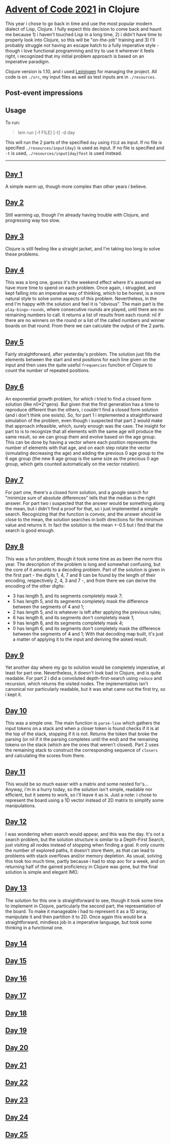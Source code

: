 # [Advent of Code 2021](https://adventofcode.com/2021) in Clojure

This year i chose to go back in time and use the most popular modern dialect of Lisp, Clojure. I fully expect this decision to come back and haunt me because 1) i haven't touched Lisp in a long time, 2) i didn't have time to properly look into Clojure, so this will be "on-the-job" training and 3) I'll probably struggle not having an escape hatch to a fully imperative style - though i love functional programming and try to use it wherever it feels right, i recognized that my initial problem approach is based on an imperative paradigm.

Clojure version is 1.10, and i used [Leiningen](https://leiningen.org/) for managing the project. All code is on `./src`, my input files as well as test inputs are in `./resources`.

## Post-event impressions


## Usage
To run:
> lein run [-f FILE] [-t] -d day

This will run the 2 parts of the specified `day` using `FILE` as input. If no file is specified `./resources/input{day}` is used as input. If no file is specified and `-t` is used, `./resources/input{day}Test` is used instead. 

---

## [Day 1](https://adventofcode.com/2021/day/1)
A simple warm up, though more complex than other years i believe.

## [Day 2](https://adventofcode.com/2021/day/2)
Still warming up, though I'm already having trouble with Clojure, and progressing way too slow.

## [Day 3](https://adventofcode.com/2021/day/3)
Clojure is still feeling like a straight jacket, and I'm taking too long to solve these problems.

## [Day 4](https://adventofcode.com/2021/day/4)
This was a long one, guess it's the weekend effect where it's assumed we have more time to spend on each problem. 
Once again, i struggled, and kept falling into an imperative way of thinking, which to be honest, is a more natural style to solve some aspects of this problem. Nevertheless, in the end I'm happy with the solution and feel it is "obvious". 
The main part is the `play-bingo-rounds`, where consecutive rounds are played, until there are no remaining numbers to call. It returns a list of results from each round: nil if there are no winners on the round or a list of the called numbers and winner boards on that round. From there we can calculate the output of the 2 parts.

## [Day 5](https://adventofcode.com/2021/day/5)
Fairly straightforward, after yesterday's problem. The solution just fills the elements between the start and end positions for each line given on the input and then uses the quite useful `frequencies` function of Clojure to count the number of repeated positions.

## [Day 6](https://adventofcode.com/2021/day/6)
An exponential growth problem, for which i tried to find a closed form solution (like n0*2^gens). But given that the first generation has a time to reproduce different than the others, i couldn't find a closed form solution (and i don't think one exists). So, for part 1 i implemented a straightforward simulation of the problem, even though i suspected that part 2 would make that approach infeasible, which, surely enough was the case.
The insight for part to is to recognize that all elements with the same age will produce the same result, so we can group them and evolve based on the age group. This can be done by having a vector where each position represents the number of elements with that age, and on each step rotate the vector (simulating decreasing the age) and adding the previous 0 age group to the 6 age group (the new 8 age group is the same size as the precious 0 age group, which gets counted automatically on the vector rotation).

## [Day 7](https://adventofcode.com/2021/day/7)
For part one, there's a closed form solution, and a google search for "minimize sum of absolute differences" tells that the median is the right answer.
For part two i suspected that the answer would be something along the mean, but i didn't find a proof for that, so i just implemented a simple search. Recognizing that the function is convex, and the answer should lie close to the mean, the solution searches in both directions for the minimum value and returns it. In fact the solution is the mean +-0.5 but i find that the search is good enough.

## [Day 8](https://adventofcode.com/2021/day/8)
This was a fun problem, though it took some time as as been the norm this year. The description of the problem is long and somewhat confusing, but the core of it amounts to a decoding problem. Part of the solution is given in the first part - the digits 1, 4, 7 and 8 can be found by the length of their encoding, respectively 2, 4, 3 and 7 -, and from there we can derive the encoding of the other digits:
- 3 has length 5, and its segments completely mask 7;
- 5 has length 5, and its segments completely mask the difference between the segments of 4 and 1;
- 2 has length 5, and is whatever is left after applying the previous rules;
- 6 has length 6, and its segments don't completely mask 1;
- 9 has length 6, and its segments completely mask 4;
- 0 has length 6, and its segments don't completely mask the difference between the segments of 4 and 1;
With that decoding map built, it's just a matter of applying it to the input and deriving the asked result.

## [Day 9](https://adventofcode.com/2021/day/9)
Yet another day where my go to solution would be completely imperative, at least for part one. Nevertheless, it doesn't look bad in Clojure, and is quite readable.
For part 2 i did a convoluted depth-first-search using `reduce` and recursion, which returns the visited nodes. The implementation isn't canonical nor particularly readable, but it was what came out the first try, so i kept it.

## [Day 10](https://adventofcode.com/2021/day/10)
This was a simple one. The main function is `parse-line` which gathers the input tokens on a stack and when a closer token is found checks if it is at the top of the stack, stopping if it is not. Returns the token that broke the parsing (or nil if it the parsing completes until the end) and the remaining tokens on the stack (which are the ones that weren't closed). Part 2 uses the remaining stack to construct the corresponding sequence of `closers` and calculating the scores from there.

## [Day 11](https://adventofcode.com/2021/day/11)
This would be so much easier with a matrix and some nested for's... Anyway, i'm in a hurry today, so the solution isn't simple, readable nor efficient, but it seems to work, so i'll leave it as is. Just a note: i chose to represent the board using a 1D vector instead of 2D matrix to simplify some manipulations.

## [Day 12](https://adventofcode.com/2021/day/12)
I was wondering when search would appear, and this was the day. It's not a search problem, but the solution structure is similar to a Depth-First Search, just visiting all nodes instead of stopping when finding a goal. It only counts the number of explored paths, it doesn't store them, as that can lead to problems with stack overflows and/or memory depletion.
As usual, solving this took too much time, partly because i had to stop aoc for a week, and on returning half of the gained proficiency in Clojure was gone, but the final solution is simple and elegant IMO.

## [Day 13](https://adventofcode.com/2021/day/13)
The solution for this one is straightforward to see, though it took some time to implement in Clojure, particularly the second part, the representation of the board. To make it manageable i had to represent it as a 1D array, manipulate it and then partition it to 2D. Once again this would be a straightforward, mindless job in a imperative language, but took some thinking in a functional one.

## [Day 14](https://adventofcode.com/2021/day/14)

## [Day 15](https://adventofcode.com/2021/day/15)

## [Day 16](https://adventofcode.com/2021/day/16)

## [Day 17](https://adventofcode.com/2021/day/17)

## [Day 18](https://adventofcode.com/2021/day/18)

## [Day 19](https://adventofcode.com/2021/day/19)

## [Day 20](https://adventofcode.com/2021/day/20)

## [Day 21](https://adventofcode.com/2021/day/21)

## [Day 22](https://adventofcode.com/2021/day/22)

## [Day 23](https://adventofcode.com/2021/day/23)

## [Day 24](https://adventofcode.com/2021/day/24)

## [Day 25](https://adventofcode.com/2021/day/25)
